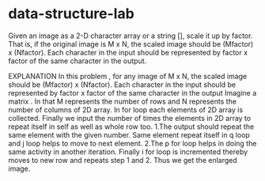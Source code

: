 # data-structure-lab
Given an image as a 2-D character array or a string [], scale it up by factor. That is, if the original image is M x N, the scaled image should be (Mfactor) x (Nfactor). Each character in the input should be represented by factor x factor of the same character in the output.

EXPLANATION
In this problem , for any image of M x N, the scaled image
should be (Mfactor) x (Nfactor). Each character in the input
should be represented by factor x factor of the same character in
the output
Imagine a matrix . In that M represents the number of rows and N represents the
number of columns of 2D array.
In for loop each elements of 2D array is collected.
Finally we input the number of times the elements in 2D array to repeat itself in
self as well as whole row too.
1.The output should repeat the same element with the given number.
Same element repeat itself in q loop and j loop helps to move to next element.
2.The p for loop helps in doing the same activity in another iteration.
Finally i for loop is incremented thereby moves to new row and repeats step 1
and 2.
Thus we get the enlarged image.
